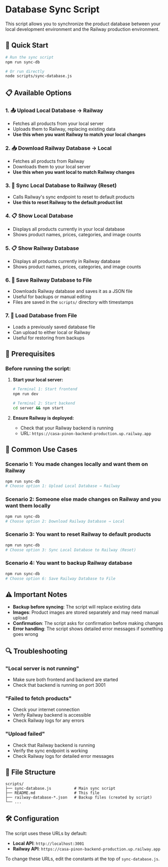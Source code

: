 # Database Sync Script

This script allows you to synchronize the product database between your local development environment and the Railway production environment.

## 🚀 Quick Start

```bash
# Run the sync script
npm run sync-db

# Or run directly
node scripts/sync-database.js
```

## 📋 Available Options

### 1. 📤 Upload Local Database → Railway
- Fetches all products from your local server
- Uploads them to Railway, replacing existing data
- **Use this when you want Railway to match your local changes**

### 2. 📥 Download Railway Database → Local
- Fetches all products from Railway
- Downloads them to your local server
- **Use this when you want local to match Railway changes**

### 3. 🔄 Sync Local Database to Railway (Reset)
- Calls Railway's sync endpoint to reset to default products
- **Use this to reset Railway to the default product list**

### 4. 📋 Show Local Database
- Displays all products currently in your local database
- Shows product names, prices, categories, and image counts

### 5. 📋 Show Railway Database
- Displays all products currently in Railway database
- Shows product names, prices, categories, and image counts

### 6. 💾 Save Railway Database to File
- Downloads Railway database and saves it as a JSON file
- Useful for backups or manual editing
- Files are saved in the `scripts/` directory with timestamps

### 7. 📂 Load Database from File
- Loads a previously saved database file
- Can upload to either local or Railway
- Useful for restoring from backups

## 🔧 Prerequisites

### Before running the script:

1. **Start your local server:**
   ```bash
   # Terminal 1: Start frontend
   npm run dev
   
   # Terminal 2: Start backend
   cd server && npm start
   ```

2. **Ensure Railway is deployed:**
   - Check that your Railway backend is running
   - URL: `https://casa-pinon-backend-production.up.railway.app`

## 🎯 Common Use Cases

### Scenario 1: You made changes locally and want them on Railway
```bash
npm run sync-db
# Choose option 1: Upload Local Database → Railway
```

### Scenario 2: Someone else made changes on Railway and you want them locally
```bash
npm run sync-db
# Choose option 2: Download Railway Database → Local
```

### Scenario 3: You want to reset Railway to default products
```bash
npm run sync-db
# Choose option 3: Sync Local Database to Railway (Reset)
```

### Scenario 4: You want to backup Railway database
```bash
npm run sync-db
# Choose option 6: Save Railway Database to File
```

## ⚠️ Important Notes

- **Backup before syncing**: The script will replace existing data
- **Images**: Product images are stored separately and may need manual upload
- **Confirmation**: The script asks for confirmation before making changes
- **Error handling**: The script shows detailed error messages if something goes wrong

## 🔍 Troubleshooting

### "Local server is not running"
- Make sure both frontend and backend are started
- Check that backend is running on port 3001

### "Failed to fetch products"
- Check your internet connection
- Verify Railway backend is accessible
- Check Railway logs for any errors

### "Upload failed"
- Check that Railway backend is running
- Verify the sync endpoint is working
- Check Railway logs for detailed error messages

## 📁 File Structure

```
scripts/
├── sync-database.js          # Main sync script
├── README.md                 # This file
├── railway-database-*.json   # Backup files (created by script)
└── ...
```

## 🛠️ Configuration

The script uses these URLs by default:
- **Local API**: `http://localhost:3001`
- **Railway API**: `https://casa-pinon-backend-production.up.railway.app`

To change these URLs, edit the constants at the top of `sync-database.js`.
